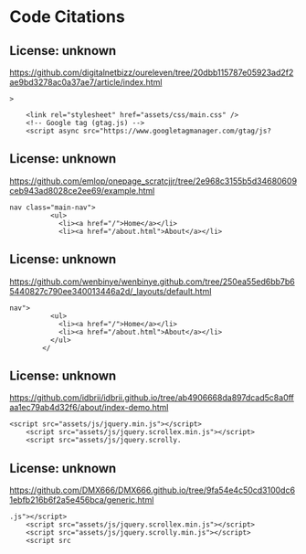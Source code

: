# Code Citations

## License: unknown
https://github.com/digitalnetbizz/oureleven/tree/20dbb115787e05923ad2f2ae9bd3278ac0a37ae7/article/index.html

```
>

    <link rel="stylesheet" href="assets/css/main.css" />
    <!-- Google tag (gtag.js) -->
    <script async src="https://www.googletagmanager.com/gtag/js?
```


## License: unknown
https://github.com/emlop/onepage_scratcjjr/tree/2e968c3155b5d34680609ceb943ad8028ce2ee69/example.html

```
nav class="main-nav">
          <ul>
            <li><a href="/">Home</a></li>
            <li><a href="/about.html">About</a></li>
```


## License: unknown
https://github.com/wenbinye/wenbinye.github.com/tree/250ea55ed6bb7b65440827c790ee340013446a2d/_layouts/default.html

```
nav">
          <ul>
            <li><a href="/">Home</a></li>
            <li><a href="/about.html">About</a></li>
          </ul>
        </
```


## License: unknown
https://github.com/idbrii/idbrii.github.io/tree/ab4906668da897dcad5c8a0ffaa1ec79ab4d32f6/about/index-demo.html

```
<script src="assets/js/jquery.min.js"></script>
    <script src="assets/js/jquery.scrollex.min.js"></script>
    <script src="assets/js/jquery.scrolly.
```


## License: unknown
https://github.com/DMX666/DMX666.github.io/tree/9fa54e4c50cd3100dc61ebfb216b6f2a5e456bca/generic.html

```
.js"></script>
    <script src="assets/js/jquery.scrollex.min.js"></script>
    <script src="assets/js/jquery.scrolly.min.js"></script>
    <script src
```


